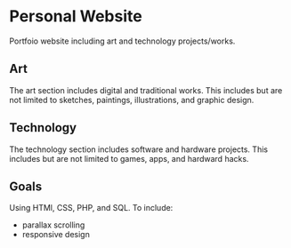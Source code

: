 # Personal Website
Portfoio website including art and technology projects/works.

Art
--
The art section includes digital and traditional works. This includes but are not limited to sketches, paintings, illustrations, and graphic design.

Technology
--
The technology section includes software and hardware projects. This includes but are not limited to games, apps, and hardward hacks.


Goals
--
Using HTMl, CSS, PHP, and SQL.
To include:
- parallax scrolling
- responsive design
